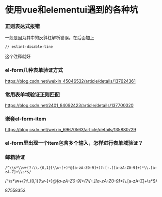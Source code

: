 # 使用vue和elementui遇到的各种坑

### 正则表达式报错

一般是因为其中的反斜杠解析错误，在后面加上

```
// eslint-disable-line
```

这个注释就好

###  el-form几种表单验证方式

https://blog.csdn.net/weixin_45046532/article/details/137624361

### 常用表单域验证正则匹配

https://blog.csdn.net/2401_84092423/article/details/137700320

### 嵌套el-form-item

https://blog.csdn.net/weixin_69670563/article/details/135880729

### el-form里出现一个item包含多个输入，怎样进行表单域验证？



### 邮箱验证

```
/^\\s*\\w+(?:\\.{0,1}[\\w-]+)*@[a-zA-Z0-9]+(?:[-.][a-zA-Z0-9]+)*\\.[a-zA-Z]+\\s*$/
```

/^\\s*\\w+(?:\\.{0,1}[\\w-]+)*@[a-zA-Z0-9]+(?:[-.][a-zA-Z0-9]+)*\\.[a-zA-Z]+\\s*$/

87558353